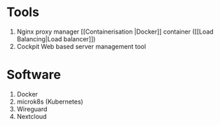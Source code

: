# Tools
1. Nginx proxy manager [[Containerisation |Docker]] container ([[Load Balancing|Load balancer]])
2. Cockpit
    Web based server management tool
# Software
1. Docker
2. microk8s (Kubernetes)
3. Wireguard
4. Nextcloud
